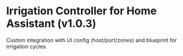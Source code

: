 # Irrigation Controller for Home Assistant (v1.0.3)

Custom integration with UI config (host/port/zones) and blueprint for irrigation cycles.
